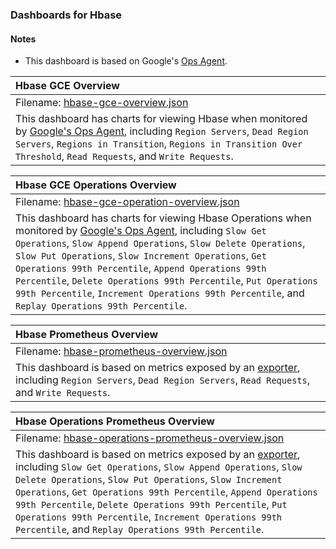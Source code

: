 ### Dashboards for Hbase

#### Notes

- This dashboard is based on Google's [Ops Agent](https://cloud.google.com/stackdriver/docs/solutions/agents/ops-agent).


|Hbase GCE Overview|
|:------------------|
|Filename: [hbase-gce-overview.json](hbase-gce-overview.json)|
|This dashboard has charts for viewing Hbase when monitored by [Google's Ops Agent](https://cloud.google.com/stackdriver/docs/solutions/agents/ops-agent/third-party/hbase#monitored-metrics), including `Region Servers`, `Dead Region Servers`, `Regions in Transition`, `Regions in Transition Over Threshold`, `Read Requests`, and `Write Requests`. |

|Hbase GCE Operations Overview|
|:------------------|
|Filename: [hbase-gce-operation-overview.json](hbase-gce-operation-overview.json)|
|This dashboard has charts for viewing Hbase Operations when monitored by [Google's Ops Agent](https://cloud.google.com/stackdriver/docs/solutions/agents/ops-agent/third-party/hbase#monitored-metrics), including `Slow Get Operations`, `Slow Append Operations`, `Slow Delete Operations`, `Slow Put Operations`, `Slow Increment Operations`, `Get Operations 99th Percentile`, `Append Operations 99th Percentile`, `Delete Operations 99th Percentile`, `Put Operations 99th Percentile`, `Increment Operations 99th Percentile`, and `Replay Operations 99th Percentile`. |

|Hbase Prometheus Overview|
|:------------------|
|Filename: [hbase-prometheus-overview.json](hbase-prometheus-overview.json)|
|This dashboard is based on metrics exposed by an [exporter](https://github.com/prometheus/jmx_exporter), including `Region Servers`, `Dead Region Servers`, `Read Requests`, and `Write Requests`. |

|Hbase Operations Prometheus Overview|
|:------------------|
|Filename: [hbase-operations-prometheus-overview.json](hbase-operations-prometheus-overview.json)|
|This dashboard is based on metrics exposed by an [exporter](https://github.com/prometheus/jmx_exporter), including `Slow Get Operations`, `Slow Append Operations`, `Slow Delete Operations`, `Slow Put Operations`, `Slow Increment Operations`, `Get Operations 99th Percentile`, `Append Operations 99th Percentile`, `Delete Operations 99th Percentile`, `Put Operations 99th Percentile`, `Increment Operations 99th Percentile`, and `Replay Operations 99th Percentile`. |
